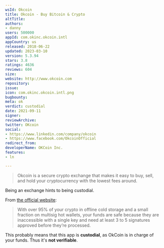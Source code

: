 ```yaml
---
wsId: Okcoin
title: Okcoin - Buy Bitcoin & Crypto
altTitle: 
authors:
- danny
users: 500000
appId: com.okinc.okcoin.intl
appCountry: us
released: 2018-06-22
updated: 2023-03-10
version: 5.3.94
stars: 3.8
ratings: 4636
reviews: 604
size: 
website: http://www.okcoin.com
repository: 
issue: 
icon: com.okinc.okcoin.intl.png
bugbounty: 
meta: ok
verdict: custodial
date: 2021-09-11
signer: 
reviewArchive: 
twitter: OKcoin
social:
- https://www.linkedin.com/company/okcoin
- https://www.facebook.com/OkcoinOfficial
redirect_from: 
developerName: OKCoin Inc.
features:
- ln

---
```


> Okcoin is a secure crypto exchange that makes it easy to buy, sell, and hold your cryptocurrency with the lowest fees around.

Being an exchange hints to being custodial.

From [the official website](https://www.okcoin.com/security.html):

> With over 95% of your crypto in offline cold storage and a small fraction on multisig hot wallets, your funds are safe because they are inaccessible with a single key and need at least 3 to 5 signatures approved before they’re processed.

This probably means that this app is **custodial**, as OkCoin is in charge of your funds. Thus it's **not verifiable**.
